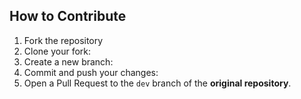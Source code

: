 ## How to Contribute

1. Fork the repository
2. Clone your fork:
3. Create a new branch:
4. Commit and push your changes:
5. Open a Pull Request to the `dev` branch of the **original repository**.
